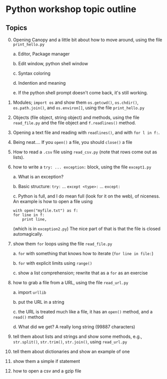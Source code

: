 # Python workshop topic outline

## Topics

0.  Opening Canopy and a little bit about how to move around, using the file
	`print_hello.py`

    a. Editor, Package manager
    
    b. Edit window, python shell window
    
    c. Syntax coloring

    d. Indention and meaning
 
	e. If the python shell prompt doesn't come back, it's still working.
		
0.  Modules; `import os` and show them `os.getcwd()`, `os.chdir()`,
`os.path.join()`, and `os.environ[]`, using the file `print_hello.py`
 
0.  Objects (file object, string object) and methods, using the
file `read_file.py` and the file object and `f.readlines()` method.

0.  Opening a text file and reading with `readlines()`,
and with `for l in f:`.

0.  Being neat....  If you `open()` a file, you should `close()` a file

0.  How to read a `.csv` file using `read_csv.py` (note that rows
come out as lists).
 
0.  how to write a `try: ... exception:` block, using the file `except1.py`

	a. What is an exception?

	b. Basic structure:  `try:` ... `except <type>:` ... `except:`

	c. Python is full, and I do mean full (look for it on the web), of niceness.
	An example is how to open a file using
	
        with open("myfile.txt") as f:
        for line in f:
            print line,

	(which is in `exception2.py`) The nice part of that is that the file is
	closed automagically.

0.  show them `for` loops using the file `read_file.py`

    a. `for` with something that knows how to iterate (`for line in file:`)
    
    b. `for` with explicit limits using `range()`
    
    c. show a list comprehension; rewrite that as a `for` as an exercise
 
0.  how to grab a file from a URL, using the file `read_url.py`

	a. import `urllib`
	
	b. put the URL in a string
	
	c. the URL is treated much like a file, it has an `open()` method, and a
	`read()` method
	
	d. What did we get?  A really long string (99887 characters)
	
0.  tell them about lists and strings and show some methods, e.g.,
`str.split()`, `str.trim()`, `str.join()`, using `read_url.py`
 
0.  tell them about dictionaries and show an example of one
 

0.  show them a simple if statement
 
0.  how to open a csv and a gzip file

